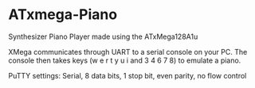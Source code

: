 # ATxmega-Piano
Synthesizer Piano Player made using the ATxMega128A1u

XMega communicates through UART to a serial console on your PC. The console then takes keys (w e r t y u i and 3 4 6 7 8) to emulate a 
piano.

PuTTY settings: Serial, 8 data bits, 1 stop bit, even parity, no flow control
